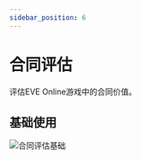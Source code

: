 ```yaml
---
sidebar_position: 6
---
```


# 合同评估

评估EVE Online游戏中的合同价值。

## 基础使用

![合同评估基础](/img/docs/features/contract-appraisal/basic.png)